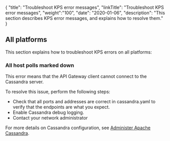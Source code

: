 {
"title": "Troubleshoot KPS error messages",
"linkTitle": "Troubleshoot KPS error messages",
"weight":"100",
"date": "2020-01-06",
"description": "This section describes KPS error messages, and explains how to resolve them."
}

## All platforms

This section explains how to troubleshoot KPS errors on all platforms:

### All host polls marked down

This error means that the API Gateway client cannot connect to the Cassandra server.

To resolve this issue, perform the following steps:

* Check that all ports and addresses are correct in cassandra.yaml to verify that the endpoints are what you expect.
* Enable Cassandra debug logging.
* Contact your network administrator

For more details on Cassandra configuration, see [Administer Apache Cassandra](/docs/cass_admin/).
